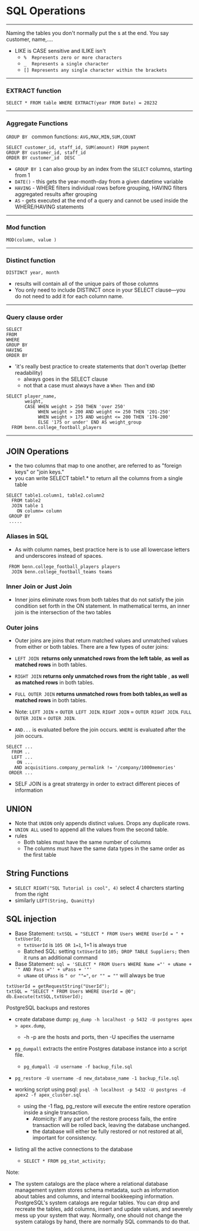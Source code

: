 # SQL Operations

---

Naming the tables you don't normally put the s at the end. You say customer, name,....

- LIKE is CASE sensitive and ILIKE isn't
  - `%	Represents zero or more characters`
  - `_	Represents a single character`
  - `[]	Represents any single character within the brackets `

---

### EXTRACT function

`SELECT * FROM table WHERE EXTRACT(year FROM Date) = 20232`

---

### Aggregate Functions

`GROUP BY `
common functions: `AVG,MAX,MIN,SUM,COUNT`

```
SELECT customer_id, staff_id, SUM(amount) FROM payment
GROUP BY customer_id, staff_id
ORDER BY customer_id  DESC
```

- `GROUP BY 1` can also group by an index from the `SELECT` columns, starting from 1
- `DATE()` - this gets the year-month-day from a given datetime variable
- `HAVING` - WHERE filters individual rows before grouping, HAVING filters aggregated results after grouping
- `AS` - gets executed at the end of a query and cannot be used inside the WHERE/HAVING statements

---

### Mod function

`MOD(column, value )`

---

### Distinct function

`DISTINCT year, month`

- results will contain all of the unique pairs of those columns
- You only need to include DISTINCT once in your SELECT clause—you do not need to add it for each column name.

---

### Query clause order

```
SELECT
FROM
WHERE
GROUP BY
HAVING
ORDER BY
```

- 'it's really best practice to create statements that don't overlap (better readability)
  - always goes in the SELECT clause
  - not that a case must always have a `When Then` and `END`

```
SELECT player_name,
       weight,
       CASE WHEN weight > 250 THEN 'over 250'
            WHEN weight > 200 AND weight <= 250 THEN '201-250'
            WHEN weight > 175 AND weight <= 200 THEN '176-200'
            ELSE '175 or under' END AS weight_group
  FROM benn.college_football_players
```

---

## JOIN Operations

- the two columns that map to one another, are referred to as "foreign keys" or "join keys."
- you can write SELECT table1.\* to return all the columns from a single table

```
SELECT table1.column1, table2.column2
  FROM table2
  JOIN table 1
    ON column= column
 GROUP BY
 .....
```

### Aliases in SQL

- As with column names, best practice here is to use all lowercase letters and underscores instead of spaces.

```
 FROM benn.college_football_players players
  JOIN benn.college_football_teams teams
```

### Inner Join or Just Join

- Inner joins eliminate rows from both tables that do not satisfy the join condition set forth in the ON statement. In mathematical terms, an inner join is the intersection of the two tables

### Outer joins

- Outer joins are joins that return matched values and unmatched values from either or both tables. There are a few types of outer joins:

- `LEFT JOIN `**returns only unmatched rows from the left table**, **as well as matched rows** in both tables.
- `RIGHT JOIN` **returns only unmatched rows from the right table** , **as well as matched rows** in both tables.
- `FULL OUTER JOIN` **returns unmatched rows from both tables,as well as matched rows** in both tables.

- Note: `LEFT JOIN` = `OUTER LEFT JOIN`. `RIGHT JOIN` = `OUTER RIGHT JOIN`. `FULL OUTER JOIN` = `OUTER JOIN`.

- `AND...` is evaluated before the join occurs. `WHERE` is evaluated after the join occurs.

```
SELECT ...
  FROM ..
  LEFT ...
    ON ...
   AND acquisitions.company_permalink != '/company/1000memories'
 ORDER ...
```

- SELF JOIN is a great stratergy in order to extract different pieces of information

## UNION

- Note that `UNION` only appends distinct values. Drops any duplicate rows.
- `UNION ALL` used to append all the values from the second table.
- rules
  - Both tables must have the same number of columns
  - The columns must have the same data types in the same order as the first table

## String Functions

- `SELECT RIGHT("SQL Tutorial is cool", 4)` select 4 charcters starting from the right
- similarly `LEFT(String, Quanitty)`

## SQL injection

- Base Statement: `txtSQL = "SELECT * FROM Users WHERE UserId = " + txtUserId;`
  - `txtUserId` is `105 OR 1=1`, 1=1 is always true
  - Batched SQL: setting  `txtUserId` to `105; DROP TABLE Suppliers;` then it runs an additional command
- Base Statement: `sql = 'SELECT * FROM Users WHERE Name ="' + uName + '" AND Pass ="' + uPass + '"'`
  - `uName` ot `UPass` is `" or ""="`, `or "" = ""` will always be true

```
txtUserId = getRequestString("UserId");
txtSQL = "SELECT * FROM Users WHERE UserId = @0";
db.Execute(txtSQL,txtUserId);
```

PostgreSQL backups and restores

- create database dump: `pg_dump -h localhost -p 5432 -U postgres apex > apex.dump`, 
  - -h -p are the hosts and ports, then -U specifies the username
- `pg_dumpall` extracts the entire Postgres database instance into a script file. 
  - `pg_dumpall -U username -f backup_file.sql`


- `pg_restore -U username -d new_database_name -1 backup_file.sql`
- working script using psql: `psql -h localhost -p 5432 -U postgres -d apex2 -f apex_cluster.sql`
  - using the -1 flag, pg_restore will execute the entire restore operation inside a single transaction.
    - Atomicity: If any part of the restore process fails, the entire transaction will be rolled back, leaving the database unchanged.
    - the database will either be fully restored or not restored at all, important for consistency.

- listing all the active connections to the database
  - `SELECT * FROM pg_stat_activity;`

Note:

- The system catalogs are the place where a relational database management system stores schema metadata, such as information about tables and columns, and internal bookkeeping information. PostgreSQL's system catalogs are regular tables. You can drop and recreate the tables, add columns, insert and update values, and severely mess up your system that way. Normally, one should not change the system catalogs by hand, there are normally SQL commands to do that. 